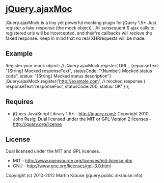 <a name="README">[jQuery.ajaxMoc](https://github.com/martinkr/jQuery.ajaxMoc)</a>
=======
jQuery.ajaxMock is a tiny yet powerful mocking plugin for jQuery 1.5+
Just register a fake response  (the mock object) . All subsequent $.ajax calls to registered urls will be incercepted, and their're callbacks will recieve the faked response. Keep in mind that no real XHRrequests will be made.
## Example
 Register your mock object:
 // jQuery.ajaxMock.register( URL ,  {reponseText: "{String} Mocked responseText", statusCode: "{Number} Mocked status code", status: "{String} Mocked status description"}
 jQuery.ajaxMock.register('http://example.com',
 	// mocked response
 	{
      responseText:'responseFoo',
      statusCode:200,
      status:'OK'
    }
);
## Requires
 * jQuery JavaScript Library 1.5+ - http://jquery.com/; Copyright 2010, John Resig; Dual licensed under the MIT or GPL Version 2 licenses - http://jquery.org/license

## License
Dual licensed under the MIT and GPL licenses.

* MIT - http://www.opensource.org/licenses/mit-license.php
* GNU - http://www.gnu.org/licenses/gpl-3.0.html

Copyright (c) 2010-2012 Martin Krause (jquery.public.mkrause.info)
